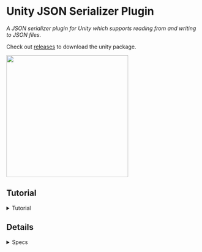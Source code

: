 # Unity JSON Serializer Plugin 
<i>A JSON serializer plugin for Unity which supports reading from and writing to JSON files. </i>

Check out [releases](https://github.com/Persomatey/JSONSerializerPlugin/releases) to download the unity package. 

<img src="https://raw.githubusercontent.com/Persomatey/UnityJSONSerializerPlugin/main/Logo/JSONSerializerPluginLogo.png" width="318"/>

## Tutorial 
<details>
<summary>Tutorial</summary>

### Setup
Since everything in this plugin is wrapped in a JSON namespace, you'll need to add it at the top of your script. 
```
using JSON; 
```

Because .json files are read as TextAssets in Unity, you'll need a reference to the TextAsset in your script like so: 
```
[SerializeField] TextAsset file;
public TextAsset file;
```
---
### Creating a new JSON object from a file 
Call the constructor, using the TextAsset you want read in the parameters. 
```
JSON myJSON = new JSON(file);
```
There is also a constructor for if you don't have a parameter. 
```
JSON myJSON = new JSON();
```
---
### Serializing JSON object to a file 
You can serialize the JSON object to the provided TextAsset file. 
```
writeJSON.WriteToFile();
```
If no parameter was provided when object was created, you'll need to include the TextAsset in the parameters of `WriteToFile()`
```
writeJSON.WriteToFile(file);
```
---
### Reading, writing, and removing JSON variables  
To read a specific variable (`GetBool`, `GetInt`, `GetFloat`, `GetString`): 
```
myJSON.GetString("myStr"); 
```
To change a specific variable (`SetBool`, `SetInt`, `SetFloat`, `SetString`): 
```
myJSON.SetInt("myInt", 246); 
```
To add a variable to the JSON (`AddBool`, `AddInt`, `AddFloat`, `AddString`): 
```
myJSON.AddFloat("myFloat", 24.68); 
```
To remove a variable from the JSON (`RemoveBool`, `RemoveInt`, `RemoveFloat`, `RemoveString`)
```
myJSON.RemoveBool("myBool"); 
```
---
</details> 

## Details 

<details>
<summary>Specs</summary>
<blockquote>
	
Unity 2020.3.32f1
- Windows: https://download.unity3d.com/download_unity/12f8b0834f07/UnityDownloadAssistant-2020.3.32f1.exe 
- Mac: https://download.unity3d.com/download_unity/12f8b0834f07/UnityDownloadAssistant-2020.3.32f1.dmg 
- Unity HUB: unityhub://2020.3.32f1/12f8b0834f07 

SLN solution in Visual Studio Community 2019 Preview 
https://visualstudio.microsoft.com/vs/community/
	
</blockquote>
</details> 
